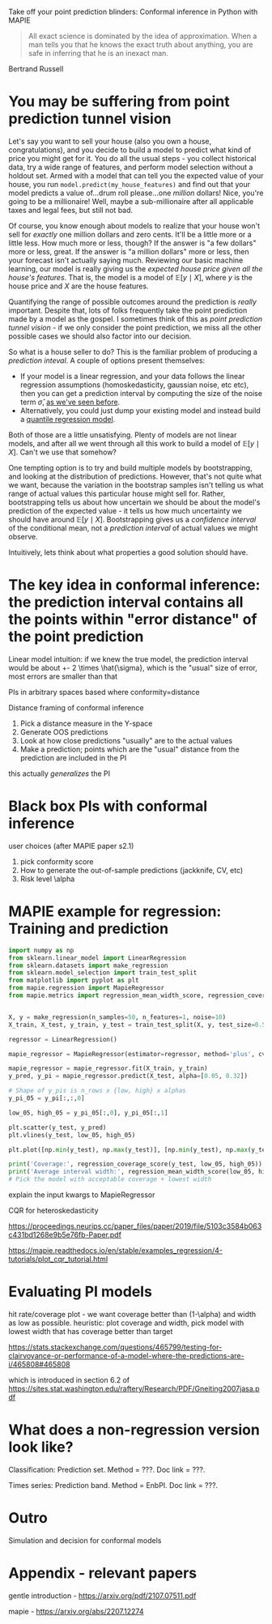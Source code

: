 Take off your point prediction blinders: Conformal inference in Python with MAPIE

> All exact science is dominated by the idea of approximation. When a man tells you that he knows the exact truth about anything, you are safe in inferring that he is an inexact man.

Bertrand Russell

# You may be suffering from point prediction tunnel vision

Let's say you want to sell your house (also you own a house, congratulations), and you decide to build a model to predict what kind of price you might get for it. You do all the usual steps - you collect historical data, try a wide range of features, and perform model selection without a holdout set. Armed with a model that can tell you the expected value of your house, you run `model.predict(my_house_features)` and find out that your model predicts a value of...drum roll please...one _million_ dollars! Nice, you're going to be a millionaire! Well, maybe a sub-millionaire after all applicable taxes and legal fees, but still not bad.

Of course, you know enough about models to realize that your house won't sell for _exactly_ one million dollars and zero cents. It'll be a little more or a little less. How much more or less, though? If the answer is "a few dollars" more or less, great. If the answer is "a million dollars" more or less, then your forecast isn't actually saying much. Reviewing our basic machine learning, our model is really giving us the _expected house price given all the house's features_. That is, the model is a model of $\mathbb{E}[y \mid X]$, where $y$ is the house price and $X$ are the house features.

Quantifying the range of possible outcomes around the prediction is _really_ important. Despite that, lots of folks frequently take the point prediction made by a model as the gospel. I sometimes think of this as _point prediction tunnel vision_ - if we only consider the point prediction, we miss all the other possible cases we should also factor into our decision.

So what is a house seller to do? This is the familiar problem of producing a _prediction inteval_. A couple of options present themselves:
* If your model is a linear regression, and your data follows the linear regression assumptions (homoskedasticity, gaussian noise, etc etc), then you can get a prediction interval by computing the size of the noise term $\hat{\sigma}$, [as we've seen before](https://lmc2179.github.io/posts/confidence_prediction.html).
* Alternatively, you could just dump your existing model and instead build a [quantile regression model](https://lmc2179.github.io/posts/quantreg_pi.html). 

Both of those are a little unsatisfying. Plenty of models are not linear models, and after all we went through all this work to build a model of $\mathbb{E}[y \mid X]$. Can't we use that somehow?

One tempting option is to try and build multiple models by bootstrapping, and looking at the distribution of predictions. However, that's not quite what we want, because the variation in the bootstrap samples isn't telling us what range of actual values this particular house might sell for. Rather, bootstrapping tells us about how uncertain we should be about the model's prediction of the expected value - it tells us how much uncertainty we should have around $\mathbb{E}[y \mid X]$. Bootstrapping gives us a _confidence interval_ of the conditional mean, not a _prediction interval_ of actual values we might observe.

Intuitively, lets think about what properties a good solution should have. 

# The key idea in conformal inference: the prediction interval contains all the points within "error distance" of the point prediction

Linear model intuition: if we knew the true model, the prediction interval would be about +- 2 \times \hat{\sigma}, which is the "usual" size of error, most errors are smaller than that

PIs in arbitrary spaces based where conformity=distance

Distance framing of conformal inference

1. Pick a distance measure in the Y-space
2. Generate OOS predictions
3. Look at how close predictions "usually" are to the actual values
4. Make a prediction; points which are the "usual" distance from the prediction are included in the PI

this actually _generalizes_ the PI

# Black box PIs with conformal inference

user choices (after MAPIE paper s2.1)

1. pick conformity score
2. How to generate the out-of-sample predictions (jackknife, CV, etc)
3. Risk level \alpha



# MAPIE example for regression: Training and prediction

```python
import numpy as np
from sklearn.linear_model import LinearRegression
from sklearn.datasets import make_regression
from sklearn.model_selection import train_test_split
from matplotlib import pyplot as plt
from mapie.regression import MapieRegressor
from mapie.metrics import regression_mean_width_score, regression_coverage_score


X, y = make_regression(n_samples=50, n_features=1, noise=10)
X_train, X_test, y_train, y_test = train_test_split(X, y, test_size=0.5)

regressor = LinearRegression()

mapie_regressor = MapieRegressor(estimator=regressor, method='plus', cv=5)

mapie_regressor = mapie_regressor.fit(X_train, y_train)
y_pred, y_pi = mapie_regressor.predict(X_test, alpha=[0.05, 0.32]) 

# Shape of y_pis is n_rows x {low, high} x alphas
y_pi_05 = y_pi[:,:,0]

low_05, high_05 = y_pi_05[:,0], y_pi_05[:,1]

plt.scatter(y_test, y_pred)
plt.vlines(y_test, low_05, high_05)

plt.plot([np.min(y_test), np.max(y_test)], [np.min(y_test), np.max(y_test)], linestyle='dotted')

print('Coverage:', regression_coverage_score(y_test, low_05, high_05))
print('Average interval width:', regression_mean_width_score(low_05, high_05))
# Pick the model with acceptable coverage + lowest width
```

explain the input kwargs to MapieRegressor

CQR for heteroskedasticity

https://proceedings.neurips.cc/paper_files/paper/2019/file/5103c3584b063c431bd1268e9b5e76fb-Paper.pdf

https://mapie.readthedocs.io/en/stable/examples_regression/4-tutorials/plot_cqr_tutorial.html

# Evaluating PI models

hit rate/coverage plot - we want coverage better than (1-\alpha) and width as low as possible. heuristic: plot coverage and width, pick model with lowest width that has coverage better than target

https://stats.stackexchange.com/questions/465799/testing-for-clairvoyance-or-performance-of-a-model-where-the-predictions-are-i/465808#465808

which is introduced in section 6.2 of https://sites.stat.washington.edu/raftery/Research/PDF/Gneiting2007jasa.pdf

# What does a non-regression version look like?

Classification: Prediction set. Method = ???. Doc link = ???.

Times series: Prediction band. Method = EnbPI. Doc link = ???.

# Outro

Simulation and decision for conformal models

# Appendix - relevant papers

gentle introduction - https://arxiv.org/pdf/2107.07511.pdf

mapie - https://arxiv.org/abs/2207.12274
